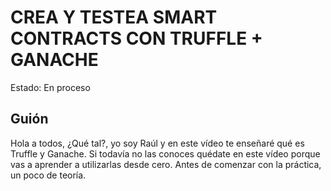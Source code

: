 # CREA Y TESTEA SMART CONTRACTS CON TRUFFLE + GANACHE

Estado: En proceso

## Guión

Hola a todos, ¿Qué tal?, yo soy Raúl y en este vídeo te enseñaré qué es Truffle y Ganache. Si todavía no las conoces quédate en este vídeo porque vas a aprender a utilizarlas desde cero. Antes de comenzar con la práctica, un poco de teoría.
